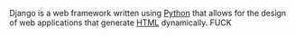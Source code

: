 Django is a web framework written using [Python](/wiki/Python) that allows for the design of web applications that generate [HTML](/wiki/HTML) dynamically. FUCK

